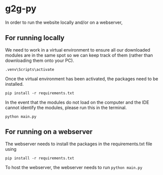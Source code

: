 # g2g-py
In order to run the website locally and/or on a webserver,


## For running locally

We need to work in a virtual environment to ensure all our downloaded modules are in the same spot so we can keep track of them (rather than downloading them onto your PC).

`
.venv\Scripts\activate
`

Once the virtual environment has been activated, the packages need to be installed.

`
pip install -r requirements.txt
`

In the event that the modules do not load on the computer and the IDE cannot identify the modules, please run this in the terminal.

`
python main.py
`

## For running on a webserver

The webserver needs to install the packages in the requirements.txt file using 

`
pip install -r requirements.txt
`

To host the webserver, the webserver needs to run
`
python main.py
`

